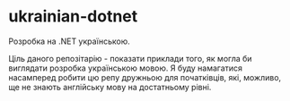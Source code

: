 # ukrainian-dotnet

Розробка на .NET українською.

Ціль даного репозітарію - показати приклади того, як могла би виглядати розробка українською мовою.
Я буду намагатися насамперед робити цю репу дружньою для початківців, які, можливо, ще не знають англійську мову на достатньому рівні.
